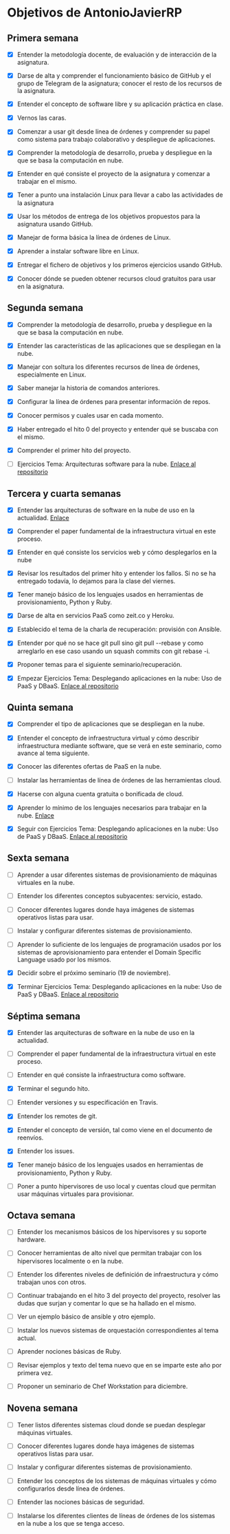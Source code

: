 # Objetivos de AntonioJavierRP

## Primera semana

- [x] Entender la metodología docente, de evaluación y de interacción de la asignatura.

- [x] Darse de alta y comprender el funcionamiento básico de GitHub y el grupo de Telegram de la asignatura; conocer el resto de los recursos de la asignatura.

- [x] Entender el concepto de software libre y su aplicación práctica en clase.

- [x] Vernos las caras.

- [x] Comenzar a usar git desde línea de órdenes y comprender su papel como sistema para trabajo colaborativo y despliegue de aplicaciones.

- [x] Comprender la metodología de desarrollo, prueba y despliegue en la que se basa la computación en nube.

- [x] Entender en qué consiste el proyecto de la asignatura y comenzar a trabajar en el mismo.

- [x] Tener a punto una instalación Linux para llevar a cabo las actividades de la asignatura

- [x] Usar los métodos de entrega de los objetivos propuestos para la asignatura usando GitHub.

- [x] Manejar de forma básica la línea de órdenes de Linux.

- [x] Aprender a instalar software libre en Linux.

- [x] Entregar el fichero de objetivos y los primeros ejercicios usando GitHub.

- [x] Conocer dónde se pueden obtener recursos cloud gratuitos para usar en la asignatura.


## Segunda semana


- [x] Comprender la metodología de desarrollo, prueba y despliegue en la que se basa la computación en nube.

- [x] Entender las características de las aplicaciones que se despliegan en la nube.

- [x] Manejar con soltura los diferentes recursos de línea de órdenes, especialmente en Linux.

- [x] Saber manejar la historia de comandos anteriores.

- [x] Configurar la línea de órdenes para presentar información de repos.

- [x] Conocer permisos y cuales usar en cada momento.

- [x] Haber entregado el hito 0 del proyecto y entender qué se buscaba con el mismo.

- [x] Comprender el primer hito del proyecto.

- [ ] Ejercicios Tema: Arquitecturas software para la nube. [Enlace al repositorio](https://github.com/AntonioJavierRP/Ejercicios-Cloud-Computing)


## Tercera y cuarta semanas

- [x] Entender las arquitecturas de software en la nube de uso en la actualidad. [Enlace](https://microservices.io)

- [x] Comprender el paper fundamental de la infraestructura virtual en este proceso.

- [x] Entender en qué consiste los servicios web y cómo desplegarlos en la nube

- [x] Revisar los resultados del primer hito y entender los fallos. Si no se ha entregado todavía, lo dejamos para la clase del viernes.

- [x] Tener manejo básico de los lenguajes usados en herramientas de provisionamiento, Python y Ruby.

- [x] Darse de alta en servicios PaaS como zeit.co y Heroku.

- [x] Establecido el tema de la charla de recuperación: provisión con Ansible.

- [x] Entender por qué no se hace git pull sino git pull --rebase y como arreglarlo en ese caso usando un squash commits con git rebase -i.

- [x] Proponer temas para el siguiente seminario/recuperación.

- [x] Empezar Ejercicios Tema: Desplegando aplicaciones en la nube: Uso de PaaS y DBaaS. [Enlace al repositorio](https://github.com/AntonioJavierRP/Ejercicios-Cloud-Computing/tree/master/2.%20Desplegando%20aplicaciones%20en%20la%20nube:%20Uso%20de%20PaaS%20y%20DBaaS)


## Quinta semana


- [x] Comprender el tipo de aplicaciones que se despliegan en la nube.

- [x] Entender el concepto de infraestructura virtual y cómo describir infraestructura mediante software, que se verá en este seminario, como avance al tema siguiente.

- [x] Conocer las diferentes ofertas de PaaS en la nube.

- [ ] Instalar las herramientas de línea de órdenes de las herramientas cloud.

- [x] Hacerse con alguna cuenta gratuita o bonificada de cloud.

- [x] Aprender lo mínimo de los lenguajes necesarios para trabajar en la nube. [Enlace](https://www.youtube.com/watch?v=pKd0Rpw7O48)

- [x] Seguir con Ejercicios Tema: Desplegando aplicaciones en la nube: Uso de PaaS y DBaaS. [Enlace al repositorio](https://github.com/AntonioJavierRP/Ejercicios-Cloud-Computing/tree/master/2.%20Desplegando%20aplicaciones%20en%20la%20nube:%20Uso%20de%20PaaS%20y%20DBaaS)

## Sexta semana

- [ ] Aprender a usar diferentes sistemas de provisionamiento de máquinas virtuales en la nube.

- [ ] Entender los diferentes conceptos subyacentes: servicio, estado.

- [ ] Conocer diferentes lugares donde haya imágenes de sistemas operativos listas para usar.

- [ ] Instalar y configurar diferentes sistemas de provisionamiento.

- [ ] Aprender lo suficiente de los lenguajes de programación usados por los sistemas de aprovisionamiento para entender el Domain Specific Language usado por los mismos.

- [x] Decidir sobre el próximo seminario (19 de noviembre).

- [x] Terminar Ejercicios Tema: Desplegando aplicaciones en la nube: Uso de PaaS y DBaaS. [Enlace al repositorio](https://github.com/AntonioJavierRP/Ejercicios-Cloud-Computing/tree/master/2.%20Desplegando%20aplicaciones%20en%20la%20nube:%20Uso%20de%20PaaS%20y%20DBaaS)

## Séptima semana

- [x] Entender las arquitecturas de software en la nube de uso en la actualidad.

- [ ] Comprender el paper fundamental de la infraestructura virtual en este proceso.

- [ ] Entender en qué consiste la infraestructura como software.

- [x] Terminar el segundo hito.

- [ ] Entender versiones y su especificación en Travis.

- [x] Entender los remotes de git.

- [x] Entender el concepto de versión, tal como viene en el documento de reenvíos.

- [x] Entender los issues.

- [x] Tener manejo básico de los lenguajes usados en herramientas de provisionamiento, Python y Ruby.

- [ ] Poner a punto hipervisores de uso local y cuentas cloud que permitan usar máquinas virtuales para provisionar.


## Octava semana

- [ ] Entender los mecanismos básicos de los hipervisores y su soporte hardware.

- [ ] Conocer herramientas de alto nivel que permitan trabajar con los hipervisores localmente o en la nube.

- [ ] Entender los diferentes niveles de definición de infraestructura y cómo trabajan unos con otros.

- [ ] Continuar trabajando en el hito 3 del proyecto del proyecto, resolver las dudas que surjan y comentar lo que se ha hallado en el mismo.

- [ ] Ver un ejemplo básico de ansible y otro ejemplo.

- [ ] Instalar los nuevos sistemas de orquestación correspondientes al tema actual.

- [ ] Aprender nociones básicas de Ruby.

- [ ] Revisar ejemplos y texto del tema nuevo que en se imparte este año por primera vez.

- [ ] Proponer un seminario de Chef Workstation para diciembre.


## Novena semana


- [ ] Tener listos diferentes sistemas cloud donde se puedan desplegar máquinas virtuales.

- [ ] Conocer diferentes lugares donde haya imágenes de sistemas operativos listas para usar.

- [ ] Instalar y configurar diferentes sistemas de provisionamiento.

- [ ] Entender los conceptos de los sistemas de máquinas virtuales y cómo configurarlos desde línea de órdenes.

- [ ] Entender las nociones básicas de seguridad.

- [ ] Instalarse los diferentes clientes de líneas de órdenes de los sistemas en la nube a los que se tenga acceso.


